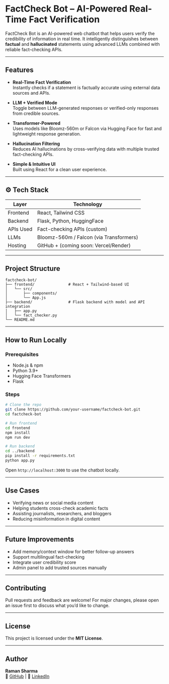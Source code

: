 # FactCheck Bot – AI-Powered Real-Time Fact Verification

FactCheck Bot is an AI-powered web chatbot that helps users verify the credibility of information in real time. It intelligently distinguishes between **factual** and **hallucinated** statements using advanced LLMs combined with reliable fact-checking APIs.

---

##  Features

-  **Real-Time Fact Verification**  
  Instantly checks if a statement is factually accurate using external data sources and APIs.

-  **LLM + Verified Mode**  
  Toggle between LLM-generated responses or verified-only responses from credible sources.

-  **Transformer-Powered**  
  Uses models like Bloomz-560m or Falcon via Hugging Face for fast and lightweight response generation.

-  **Hallucination Filtering**  
  Reduces AI hallucinations by cross-verifying data with multiple trusted fact-checking APIs.

-  **Simple & Intuitive UI**  
  Built using React for a clean user experience.

---

## ⚙ Tech Stack

| Layer         | Technology                    |
|---------------|-------------------------------|
| Frontend      | React, Tailwind CSS           |
| Backend       | Flask, Python, HuggingFace    |
| APIs Used     | Fact-checking APIs (custom)   |
| LLMs          | Bloomz-560m / Falcon (via Transformers) |
| Hosting       | GitHub + (coming soon: Vercel/Render)  |

---

##  Project Structure

```
factcheck-bot/
├── frontend/               # React + Tailwind-based UI
│   └── src/
│       ├── components/
│       └── App.js
├── backend/                # Flask backend with model and API integration
│   ├── app.py
│   └── fact_checker.py
└── README.md
```

---

##  How to Run Locally

### Prerequisites
- Node.js & npm
- Python 3.9+
- Hugging Face Transformers
- Flask

### Steps

```bash
# Clone the repo
git clone https://github.com/your-username/factcheck-bot.git
cd factcheck-bot

# Run frontend
cd frontend
npm install
npm run dev

# Run backend
cd ../backend
pip install -r requirements.txt
python app.py
```

Open `http://localhost:3000` to use the chatbot locally.

---

##  Use Cases

- Verifying news or social media content
- Helping students cross-check academic facts
- Assisting journalists, researchers, and bloggers
- Reducing misinformation in digital content

---

##  Future Improvements

-  Add memory/context window for better follow-up answers  
-  Support multilingual fact-checking  
-  Integrate user credibility score  
-  Admin panel to add trusted sources manually

---

##  Contributing

Pull requests and feedback are welcome! For major changes, please open an issue first to discuss what you’d like to change.

---

##  License

This project is licensed under the **MIT License**.

---

##  Author

**Raman Sharma**  
🔗 [GitHub](https://github.com/GLITCHINvision) | 🔗 [LinkedIn](https://www.linkedin.com/in/raman-sharma-71371024a/)

